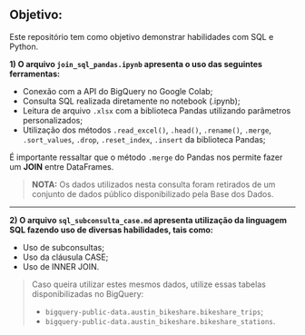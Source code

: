 ## Objetivo:
Este repositório tem como objetivo demonstrar habilidades com SQL e Python.

**1) O arquivo `join_sql_pandas.ipynb` apresenta o uso das seguintes ferramentas:**
* Conexão com a API do BigQuery no Google Colab;
* Consulta SQL realizada diretamente no notebook (.ipynb);
* Leitura de arquivo `.xlsx` com a biblioteca Pandas utilizando parâmetros personalizados;
* Utilização dos métodos `.read_excel()`, `.head()`, `.rename()`, `.merge`, `.sort_values`, `.drop`, `.reset_index`, `.insert` da biblioteca Pandas;

É importante ressaltar que o método `.merge` do Pandas nos permite fazer um **JOIN** entre DataFrames.
> **NOTA:** Os dados utilizados nesta consulta foram retirados de um conjunto de dados público disponibilizado pela Base dos Dados.
---

**2) O arquivo `sql_subconsulta_case.md` apresenta utilização da linguagem SQL fazendo uso de diversas habilidades, tais como:**
* Uso de subconsultas;
* Uso da cláusula CASE;
* Uso de INNER JOIN.

> Caso queira utilizar estes mesmos dados, utilize essas tabelas disponibilizadas no BigQuery:
> * `bigquery-public-data.austin_bikeshare.bikeshare_trips`;
> * `bigquery-public-data.austin_bikeshare.bikeshare_stations`.
